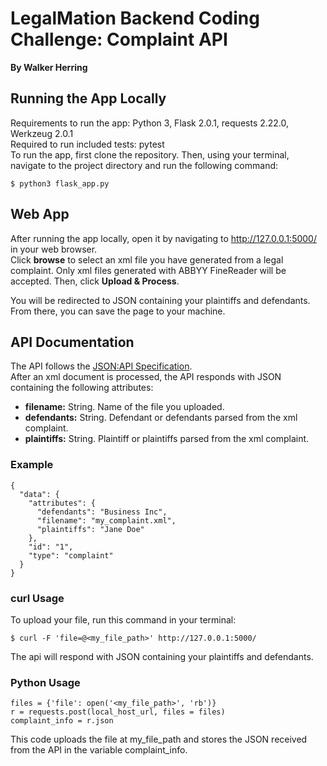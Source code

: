 # LegalMation Backend Coding Challenge: Complaint API

**By Walker Herring**

## Running the App Locally
Requirements to run the app: Python 3, Flask 2.0.1, requests 2.22.0, Werkzeug 2.0.1 \
Required to run included tests: pytest \
To run the app, first clone the repository. Then, using your terminal, navigate to the project directory and run the following command:
```
$ python3 flask_app.py
```

## Web App

After running the app locally, open it by navigating to http://127.0.0.1:5000/ in your web browser. \
Click **browse** to select an xml file you have generated from a legal complaint. Only xml files generated with ABBYY FineReader will be accepted.
Then, click **Upload & Process**.

You will be redirected to JSON containing your plaintiffs and defendants. From there, you can save the page to your machine.

## API Documentation

The API follows the [JSON:API Specification](https://jsonapi.org/format/). \
After an xml document is processed, the API responds with JSON containing the following attributes:
- **filename:** String. Name of the file you uploaded.
- **defendants:** String. Defendant or defendants parsed from the xml complaint.
- **plaintiffs:** String. Plaintiff or plaintiffs parsed from the xml complaint.

### Example

```
{
  "data": {
    "attributes": {
      "defendants": "Business Inc",
      "filename": "my_complaint.xml",
      "plaintiffs": "Jane Doe"
    },
    "id": "1",
    "type": "complaint"
  }
}
```

### curl Usage

To upload your file, run this command in your terminal:
```
$ curl -F 'file=@<my_file_path>' http://127.0.0.1:5000/ 
```
The api will respond with JSON containing your plaintiffs and defendants.

### Python Usage

```
files = {'file': open('<my_file_path>', 'rb')}
r = requests.post(local_host_url, files = files)
complaint_info = r.json
```

This code uploads the file at my_file_path and stores the JSON received from the API in the variable complaint_info. 
